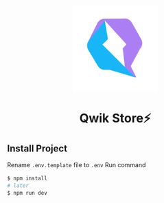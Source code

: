 <p align="center">
<img src="./public/favicon.svg" width="200px" alt="Qwik Logo"/>
</p>

<h1 align="center">Qwik Store⚡️</h1>


## Install Project
Rename ```.env.template``` file to ```.env```
Run command
```bash
$ npm install
# later
$ npm run dev
```
